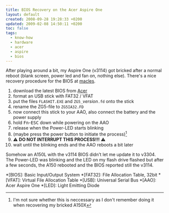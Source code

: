 ```yaml
---
title: BIOS Recovery on the Acer Aspire One
layout: default
created: 2008-09-28 19:28:33 +0200
updated: 2009-02-08 14:50:11 +0200
toc: false
tags:
  - know-how
  - hardware
  - acer
  - aspire
  - bios
---
```

After playing around a bit, my Aspire One (v3114) got bricked after a normal reboot (blank screen, power led and
fan on, nothing else). There's a nice recovery procedure for the BIOS at [macles](http://macles.blogspot.com/2008/08/acer-aspire-one-bios-recovery.html).

1. download the latest BIOS from [Acer](http://support.acer-euro.com/drivers/notebook/as_one_150.html)
1. format an USB stick with FAT32 / VFAT
1. put the files `FLASHIT.EXE` and `ZG5_`*version*`.fd` onto the stick
1. rename the ZG5-file to `ZG5IA32.FD`
1. now connect this stick to your AAO, also connect the battery and the power supply
1. hold <kbd>Fn</kbd>-<kbd>ESC</kbd> down while powering on the AAO
1. release when the Power-LED starts blinking
1. (maybe press the power button to initiate the process)[^1]
1. :warning: **DO NOT INTERRUPT THIS PROCESS!!!** :warning:
1. wait until the blinking ends and the AAO reboots a bit later


Somehow an A150L with the v3114 BIOS didn't let me update it to v3304. The Power-LED was blinking and the LED on my
flash drive flashed but after a few seconds, the A150 rebooted and the BIOS reported still the v3114.


[^1]: I'm not sure whether this is neccessary as I don't remember doing it when recovering my bricked A150X

*[BIOS]: Basic Input/Output System
*[FAT32]: File Allocation Table, 32bit
*[VFAT]: Virtual File Allocation Table
*[USB]: Universal Serial Bus
*[AAO]: Acer Aspire One
*[LED]: Light Emitting Diode

